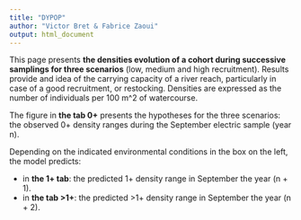 ```yaml
---
title: "DYPOP"
author: "Victor Bret & Fabrice Zaoui"
output: html_document
---
```


This page presents **the densities evolution of a cohort during successive samplings for three scenarios** (low, medium and high recruitment). Results provide and idea of the carrying capacity of a river reach, particularly in case of a good recruitment, or restocking. Densities are expressed as the number of individuals per 100 m^2 of watercourse.

The figure in **the tab 0+** presents the hypotheses for the three scenarios: the observed 0+ density ranges during the September electric sample (year n).

Depending on the indicated environmental conditions in the box on the left, the model predicts:
- in **the 1+ tab**: the predicted 1+ density range in September the year (n + 1).
- in **the tab >1+**: the predicted >1+ density range in September the year (n + 2).
